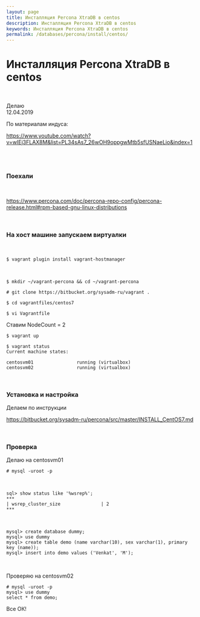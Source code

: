 ```yaml
---
layout: page
title: Инсталляция Percona XtraDB в centos
description: Инсталляция Percona XtraDB в centos
keywords: Инсталляция Percona XtraDB в centos
permalink: /databases/percona/install/centos/
---
```


# Инсталляция Percona XtraDB в centos

<br/>

Делаю  
12.04.2019

По материалам индуса:

https://www.youtube.com/watch?v=wIEj3FLAX8M&list=PL34sAs7_26wOH9oppgwMtb5sfUSNaeLio&index=1

<br/>

<br/>

### Поехали

<br/>

https://www.percona.com/doc/percona-repo-config/percona-release.html#rpm-based-gnu-linux-distributions

<br/>

### На хост машине запускаем виртуалки

<br/>

    $ vagrant plugin install vagrant-hostmanager

<br/>

    $ mkdir ~/vagrant-percona && cd ~/vagrant-percona

    # git clone https://bitbucket.org/sysadm-ru/vagrant .

    $ cd vagrantfiles/centos7

    $ vi Vagrantfile

Ставим NodeCount = 2

    $ vagrant up

    $ vagrant status
    Current machine states:

    centosvm01                running (virtualbox)
    centosvm02                running (virtualbox)

<br/>

### Установка и настройка

Делаем по инструкции

https://bitbucket.org/sysadm-ru/percona/src/master/INSTALL_CentOS7.md

<br/>

### Проверка

Делаю на centosvm01

    # mysql -uroot -p

<br/>

    sql> show status like '%wsrep%';
    ***
    | wsrep_cluster_size               | 2
    ***

<br/>

    mysql> create database dummy;
    mysql> use dummy
    mysql> create table demo (name varchar(10), sex varchar(1), primary key (name));
    mysql> insert into demo values ('Venkat', 'M');

<br/>

Проверяю на centosvm02

    # mysql -uroot -p
    mysql> use dummy
    select * from demo;

Все ОК!
